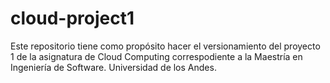 # cloud-project1
Este repositorio tiene como propósito hacer el versionamiento del proyecto 1 de la asignatura de Cloud Computing correspodiente a la Maestría en Ingeniería de Software. Universidad de los Andes.
